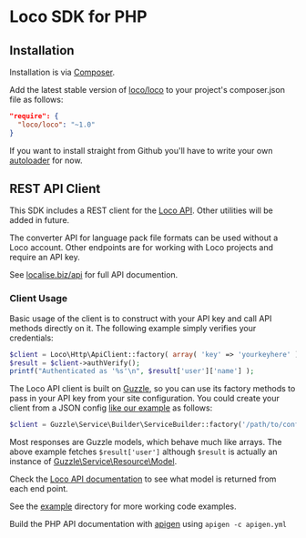 # Loco SDK for PHP

## Installation

Installation is via [Composer](http://getcomposer.org/doc/00-intro.md#using-composer).

Add the latest stable version of [loco/loco](https://packagist.org/packages/loco/loco) to your project's composer.json file as follows:

```json
"require": {
  "loco/loco": "~1.0"
}
```

If you want to install straight from Github you'll have to write your own [autoloader](https://gist.github.com/jwage/221634) for now.


## REST API Client

This SDK includes a REST client for the [Loco API](https://localise.biz/api). Other utilities will be added in future.

The converter API for language pack file formats can be used without a Loco account. Other endpoints are for working with Loco projects and require an API key.

See [localise.biz/api](https://localise.biz/api) for full API documention.


### Client Usage

Basic usage of the client is to construct with your API key and call API methods directly on it. The following example simply verifies your credentials:

```php
$client = Loco\Http\ApiClient::factory( array( 'key' => 'yourkeyhere' ) );
$result = $client->authVerify();
printf("Authenticated as '%s'\n", $result['user']['name'] );
```

The Loco API client is built on [Guzzle](http://docs.guzzlephp.org/), so you can use its factory methods to pass in your API key from your site configuration. You could create your client from a JSON config [like our example](https://github.com/loco/loco-php-sdk/blob/master/config.json.dist) as follows:

```php
$client = Guzzle\Service\Builder\ServiceBuilder::factory('/path/to/config.json' )->get('loco');
```

Most responses are Guzzle models, which behave much like arrays. The above example fetches `$result['user']` although `$result` is actually an instance of [Guzzle\Service\Resource\Model](http://api.guzzlephp.org/class-Guzzle.Service.Resource.Model.html).

Check the [Loco API documentation](https://localise.biz/api) to see what model is returned from each end point.




See the [example](https://github.com/loco/loco-php-sdk/tree/master/example) directory for more working code examples.

Build the PHP API documentation with [apigen](http://apigen.org/) using `apigen -c apigen.yml`

